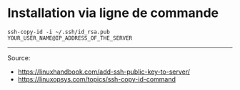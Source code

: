 
# Installation via ligne de commande


```
ssh-copy-id -i ~/.ssh/id_rsa.pub YOUR_USER_NAME@IP_ADDRESS_OF_THE_SERVER
```

--- 

Source:
- https://linuxhandbook.com/add-ssh-public-key-to-server/
- https://linuxopsys.com/topics/ssh-copy-id-command